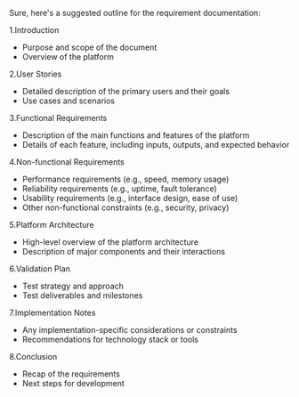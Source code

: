 Sure, here's a suggested outline for the requirement documentation:

1.Introduction

* Purpose and scope of the document
* Overview of the platform

2.User Stories

* Detailed description of the primary users and their goals
* Use cases and scenarios

3.Functional Requirements

* Description of the main functions and features of the platform
* Details of each feature, including inputs, outputs, and expected behavior

4.Non-functional Requirements

* Performance requirements (e.g., speed, memory usage)
* Reliability requirements (e.g., uptime, fault tolerance)
* Usability requirements (e.g., interface design, ease of use)
* Other non-functional constraints (e.g., security, privacy)

5.Platform Architecture

* High-level overview of the platform architecture
* Description of major components and their interactions

6.Validation Plan

* Test strategy and approach
* Test deliverables and milestones

7.Implementation Notes

* Any implementation-specific considerations or constraints
* Recommendations for technology stack or tools

8.Conclusion

* Recap of the requirements
* Next steps for development